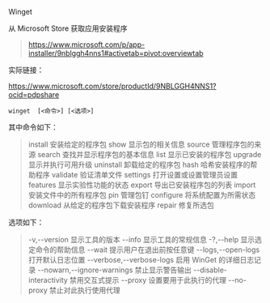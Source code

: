 Winget



从 Microsoft Store 获取应用安装程序

> https://www.microsoft.com/p/app-installer/9nblggh4nns1#activetab=pivot:overviewtab



实际链接：

https://www.microsoft.com/store/productId/9NBLGGH4NNS1?ocid=pdpshare



```
winget  [<命令>] [<选项>]
```



其中命令如下：

>  install          安装给定的程序包
>  show           显示包的相关信息
>  source        管理程序包的来源
>  search        查找并显示程序包的基本信息
>  list               显示已安装的程序包
>  upgrade     显示并执行可用升级
>  uninstall     卸载给定的程序包
>  hash           哈希安装程序的帮助程序
>  validate      验证清单文件
>  settings      打开设置或设置管理员设置
>  features     显示实验性功能的状态
>  export        导出已安装程序包的列表
>  import        安装文件中的所有程序包
>  pin               管理包钉
>  configure    将系统配置为所需状态
>  download   从给定的程序包下载安装程序
>  repair          修复所选包



选项如下：

>-v,--version                               显示工具的版本
>--info                                         显示工具的常规信息
>-?,--help                                     显示选定命令的帮助信息
>--wait                                         提示用户在退出前按任意键
>--logs,--open-logs                    打开默认日志位置
>--verbose,--verbose-logs        启用 WinGet 的详细日志记录
>--nowarn,--ignore-warnings  禁止显示警告输出
>--disable-interactivity             禁用交互式提示
>--proxy                                      设置要用于此执行的代理
>--no-proxy                                禁止对此执行使用代理